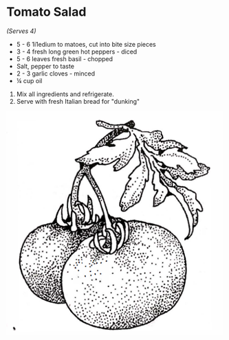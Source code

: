 # Tomato Salad
*(Serves 4)*

* 5 - 6 1i1edium to matoes, cut into bite size pieces
* 3 - 4 fresh long green hot peppers - diced
* 5 - 6 leaves fresh basil - chopped
* Salt, pepper to taste
* 2 - 3 garlic cloves - minced
* ¼ cup oil

1. Mix all ingredients and refrigerate. 
2. Serve with fresh Italian bread for "dunking"

![Tomatoes](/images/vegetables/tomatoes.png)